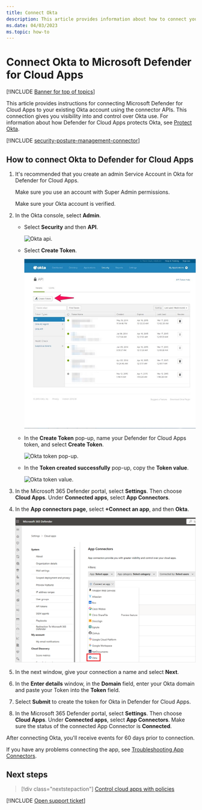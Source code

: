 ```yaml
---
title: Connect Okta
description: This article provides information about how to connect your Okta to Defender for Cloud Apps using the API connector for visibility and control over use.
ms.date: 04/03/2023
ms.topic: how-to
---
```

# Connect Okta to Microsoft Defender for Cloud Apps

<!--migrated, remove-->
[!INCLUDE [Banner for top of topics](includes/banner.md)]

This article provides instructions for connecting Microsoft Defender for Cloud Apps to your existing Okta account using the connector APIs. This connection gives you visibility into and control over Okta use. For information about how Defender for Cloud Apps protects Okta, see [Protect Okta](protect-okta.md).

[!INCLUDE [security-posture-management-connector](includes/security-posture-management-connector.md)]


## How to connect Okta to Defender for Cloud Apps

1. It's recommended that you create an admin Service Account in Okta for Defender for Cloud Apps.

    Make sure you use an account with Super Admin permissions.

    Make sure your Okta account is verified.

1. In the Okta console, select **Admin**.

    - Select **Security** and then **API**.

         ![Okta api.](media/okta-api.png "Okta api")

    - Select **Create Token**.

         ![Okta create token.](media/okta-createtoken.png "Okta create token")

    - In the **Create Token** pop-up, name your Defender for Cloud Apps token, and select **Create Token**.

         ![Okta token pop-up.](media/okta-token-pop-up.png)

    - In the **Token created successfully** pop-up, copy the **Token value**.

         ![Okta token value.](media/okta-token-value.png "Okta token value")

1. In the Microsoft 365 Defender portal, select **Settings**. Then choose **Cloud Apps**. Under **Connected apps**, select **App Connectors**.

1. In the **App connectors page**, select **+Connect an app**, and then **Okta**.

    ![Connect Okta.](media/connect-okta.png "Connect Okta")

1. In the next window, give your connection a name and select **Next**.
1. In the **Enter details** window, in the **Domain** field, enter your Okta domain and paste your Token into the **Token** field.

1. Select **Submit** to create the token for Okta in Defender for Cloud Apps.

1. In the Microsoft 365 Defender portal, select **Settings**. Then choose **Cloud Apps**. Under **Connected apps**, select **App Connectors**. Make sure the status of the connected App Connector is **Connected**.

After connecting Okta, you'll receive events for 60 days prior to connection.

If you have any problems connecting the app, see [Troubleshooting App Connectors](troubleshooting-api-connectors-using-error-messages.md).

## Next steps

> [!div class="nextstepaction"]
> [Control cloud apps with policies](control-cloud-apps-with-policies.md)

[!INCLUDE [Open support ticket](includes/support.md)]
